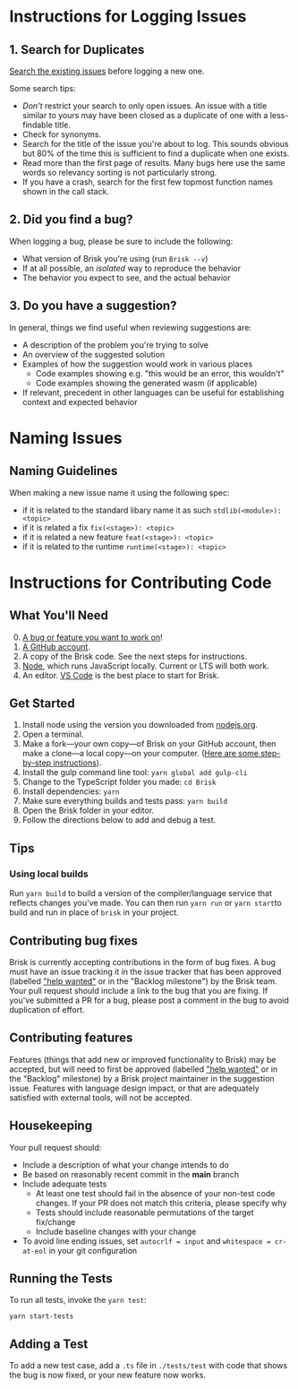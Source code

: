 # Instructions for Logging Issues

## 1. Search for Duplicates

[Search the existing issues](https://github.com/spotandjake/Brisk/search?type=Issues) before logging a new one.

Some search tips:
 * *Don't* restrict your search to only open issues. An issue with a title similar to yours may have been closed as a duplicate of one with a less-findable title.
 * Check for synonyms.
 * Search for the title of the issue you're about to log. This sounds obvious but 80% of the time this is sufficient to find a duplicate when one exists.
 * Read more than the first page of results. Many bugs here use the same words so relevancy sorting is not particularly strong.
 * If you have a crash, search for the first few topmost function names shown in the call stack.

## 2. Did you find a bug?

When logging a bug, please be sure to include the following:
 * What version of Brisk you're using (run `Brisk --v`)
 * If at all possible, an *isolated* way to reproduce the behavior
 * The behavior you expect to see, and the actual behavior

## 3. Do you have a suggestion?

In general, things we find useful when reviewing suggestions are:
* A description of the problem you're trying to solve
* An overview of the suggested solution
* Examples of how the suggestion would work in various places
  * Code examples showing e.g. "this would be an error, this wouldn't"
  * Code examples showing the generated wasm (if applicable)
* If relevant, precedent in other languages can be useful for establishing context and expected behavior

# Naming Issues

## Naming Guidelines
When making a new issue name it using the following spec:
+ if it is related to the standard libary name it as such `stdlib(<module>): <topic>`
+ if it is related a fix `fix(<stage>): <topic>`
+ if it is related a new feature `feat(<stage>): <topic>`
+ if it is related to the runtime `runtime(<stage>): <topic>`

# Instructions for Contributing Code

## What You'll Need

0. [A bug or feature you want to work on](https://github.com/spotandjake/Brisk/labels/help%20wanted)!
1. [A GitHub account](https://github.com/join).
2. A copy of the Brisk code. See the next steps for instructions.
3. [Node](https://nodejs.org), which runs JavaScript locally. Current or LTS will both work.
4. An editor. [VS Code](https://code.visualstudio.com) is the best place to start for Brisk.

## Get Started

1. Install node using the version you downloaded from [nodejs.org](https://nodejs.org).
2. Open a terminal.
3. Make a fork&mdash;your own copy&mdash;of Brisk on your GitHub account, then make a clone&mdash;a local copy&mdash;on your computer. ([Here are some step-by-step instructions](https://github.com/anitab-org/mentorship-android/wiki/Fork%2C-Clone-%26-Remote)).
4. Install the gulp command line tool: `yarn global add gulp-cli`
5. Change to the TypeScript folder you made: `cd Brisk`
6. Install dependencies: `yarn`
7. Make sure everything builds and tests pass: `yarn build`
8. Open the Brisk folder in your editor.
9. Follow the directions below to add and debug a test.

## Tips

### Using local builds

Run `yarn build` to build a version of the compiler/language service that reflects changes you've made. You can then run `yarn run` or `yarn start`to build and run in place of `brisk` in your project.

## Contributing bug fixes

Brisk is currently accepting contributions in the form of bug fixes. A bug must have an issue tracking it in the issue tracker that has been approved (labelled ["help wanted"](https://github.com/spotandjake/Brisk/issues?q=is%3Aopen+is%3Aissue+label%3A%22help+wanted%22) or in the "Backlog milestone") by the Brisk team. Your pull request should include a link to the bug that you are fixing. If you've submitted a PR for a bug, please post a comment in the bug to avoid duplication of effort.

## Contributing features

Features (things that add new or improved functionality to Brisk) may be accepted, but will need to first be approved (labelled ["help wanted"](https://github.com/spotandjake/Brisk/issues?q=is%3Aopen+is%3Aissue+label%3A%22help+wanted%22) or in the "Backlog" milestone) by a Brisk project maintainer in the suggestion issue. Features with language design impact, or that are adequately satisfied with external tools, will not be accepted.

## Housekeeping

Your pull request should:

* Include a description of what your change intends to do
* Be based on reasonably recent commit in the **main** branch
* Include adequate tests
    * At least one test should fail in the absence of your non-test code changes. If your PR does not match this criteria, please specify why
    * Tests should include reasonable permutations of the target fix/change
    * Include baseline changes with your change
* To avoid line ending issues, set `autocrlf = input` and `whitespace = cr-at-eol` in your git configuration

## Running the Tests

To run all tests, invoke the `yarn test`:

```Shell
yarn start-tests
```

## Adding a Test

To add a new test case, add a `.ts` file in `./tests/test` with code that shows the bug is now fixed, or your new feature now works.
